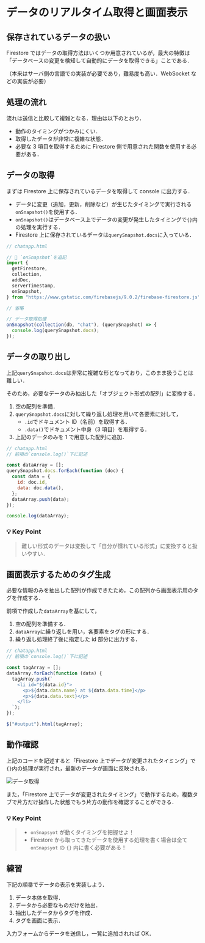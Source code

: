 # データのリアルタイム取得と画面表示

## 保存されているデータの扱い

Firestore ではデータの取得方法はいくつか用意されているが，最大の特徴は「データベースの変更を検知して自動的にデータを取得できる」ことである．

（本来はサーバ側の言語での実装が必要であり，難易度も高い．WebSocket などの実装が必要）

## 処理の流れ

流れは送信と比較して複雑となる．理由は以下のとおり．

- 動作のタイミングがつかみにくい．
- 取得したデータが非常に複雑な状態．
- 必要な 3 項目を取得するために Firestore 側で用意された関数を使用する必要がある．

## データの取得

まずは Firestore 上に保存されているデータを取得して console に出力する．

- データに変更（追加，更新，削除など）が生じたタイミングで実行される`onSnapshot()`を使用する．
- `onSnapshot()`はデータベース上でデータの変更が発生したタイミングで`{}`内の処理を実行する．
- Firestore 上に保存されているデータは`querySnapshot.docs`に入っている．

```js
// chatapp.html

// 🔽 `onSnapshot`を追記
import {
  getFirestore,
  collection,
  addDoc,
  serverTimestamp,
  onSnapshot,
} from "https://www.gstatic.com/firebasejs/9.0.2/firebase-firestore.js";

// 省略

// データ取得処理
onSnapshot(collection(db, "chat"), (querySnapshot) => {
  console.log(querySnapshot.docs);
});
```

## データの取り出し

上記`querySnapshot.docs`は非常に複雑な形となっており，このまま扱うことは難しい．

そのため，必要なデータのみ抽出した「オブジェクト形式の配列」に変換する．

1. 空の配列を準備．
2. `querySnapshot.docs`に対して繰り返し処理を用いて各要素に対して，
   - `.id`でドキュメント ID（名前）を取得する．
   - `.data()`でドキュメント中身（3 項目）を取得する．
3. 上記のデータのみを 1 で用意した配列に追加．

```js
// chatapp.html
// 前項の`console.log()`下に記述

const dataArray = [];
querySnapshot.docs.forEach(function (doc) {
  const data = {
    id: doc.id,
    data: doc.data(),
  };
  dataArray.push(data);
});

console.log(dataArray);
```

### 💡 Key Point

> 難しい形式のデータは変換して「自分が慣れている形式」に変換すると扱いやすい．

## 画面表示するためのタグ生成

必要な情報のみを抽出した配列が作成できたため，この配列から画面表示用のタグを作成する．

前項で作成した`dataArray`を基にして，

1. 空の配列を準備する．
2. `dataArray`に繰り返しを用い，各要素をタグの形にする．
3. 繰り返し処理終了後に指定した id 部分に出力する．

```js
// chatapp.html
// 前項の`console.log()`下に記述

const tagArray = [];
dataArray.forEach(function (data) {
  tagArray.push(`
    <li id="${data.id}">
      <p>${data.data.name} at ${data.data.time}</p>
      <p>${data.data.text}</p>
    </li>
  `);
});

$("#output").html(tagArray);
```

## 動作確認

上記のコードを記述すると「Firestore 上でデータが変更されたタイミング」で`{}`内の処理が実行され，最新のデータが画面に反映される．

![データ取得](./img/20210616152526.png)

また，「Firestore 上でデータが変更されたタイミング」で動作するため，複数タブで片方だけ操作した状態でもう片方の動作を確認することができる．

### 💡 Key Point

> - `onSnapsyot` が動くタイミングを把握せよ！
> - Firestore から取ってきたデータを使用する処理を書く場合は全て `onSnapsyot` の `{}` 内に書く必要がある！

## 練習

下記の順番でデータの表示を実装しよう．

1. データ本体を取得．
2. データから必要なものだけを抽出．
3. 抽出したデータからタグを作成．
4. タグを画面に表示．

入力フォームからデータを送信し，一覧に追加されれば OK．
